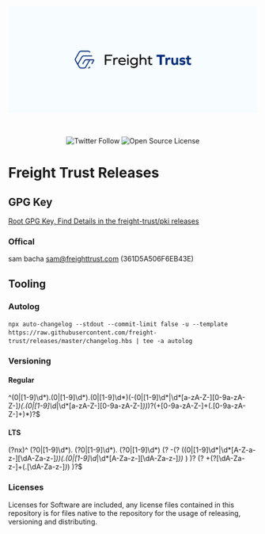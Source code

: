 <p align="center">
<img src="https://raw.githubusercontent.com/freight-trust/branding/master/images/bundle/optimized_github_repo_card.png">
</p>
<br>
<!-- Badges Start -->
<p align="center">
<img alt="Twitter Follow" src="https://img.shields.io/twitter/follow/freighttrustnet?label=%40FreightTrustNet&style=social">
<img alt="Open Source License" src="https://img.shields.io/github/license/freight-trust/releases?style=social">
<!-- Badges End -->

# Freight Trust Releases

## GPG Key 
[Root GPG Key, Find Details in the freight-trust/pki releases](https://github.com/freight-trust/pki/releases/tag/2020_07)

### Offical
sam bacha <sam@freighttrust.com> (361D5A506F6EB43E)


## Tooling

### Autolog

`npx auto-changelog --stdout --commit-limit false -u --template https://raw.githubusercontent.com/freight-trust/releases/master/changelog.hbs | tee -a autolog`

### Versioning 


#### Regular 
^(0|[1-9]\d*)\.(0|[1-9]\d*)\.(0|[1-9]\d*)(-(0|[1-9]\d*|\d*[a-zA-Z-][0-9a-zA-Z-]*)(\.(0|[1-9]\d*|\d*[a-zA-Z-][0-9a-zA-Z-]*))*)?(\+[0-9a-zA-Z-]+(\.[0-9a-zA-Z-]+)*)?$


#### LTS

(?nx)^
(?<Major>0|[1-9]\d*)\.
(?<Minor>0|[1-9]\d*)\.
(?<Patch>0|[1-9]\d*)
(?<PreReleaseTagWithSeparator>
  -(?<PreReleaseTag>
    ((0|[1-9]\d*|\d*[A-Z-a-z-][\dA-Za-z-]*))(\.(0|[1-9]\d*|\d*[A-Za-z-][\dA-Za-z-]*))*
   )
)?
(?<BuildMetadataTagWithSeparator>
  \+(?<BuildMetadataTag>[\dA-Za-z-]+(\.[\dA-Za-z-]*)*)
)?$

### Licenses 

Licenses for Software are included, any license files contained in this repository is for files native to the repository for the usage of releasing, versioning and distributing. 
